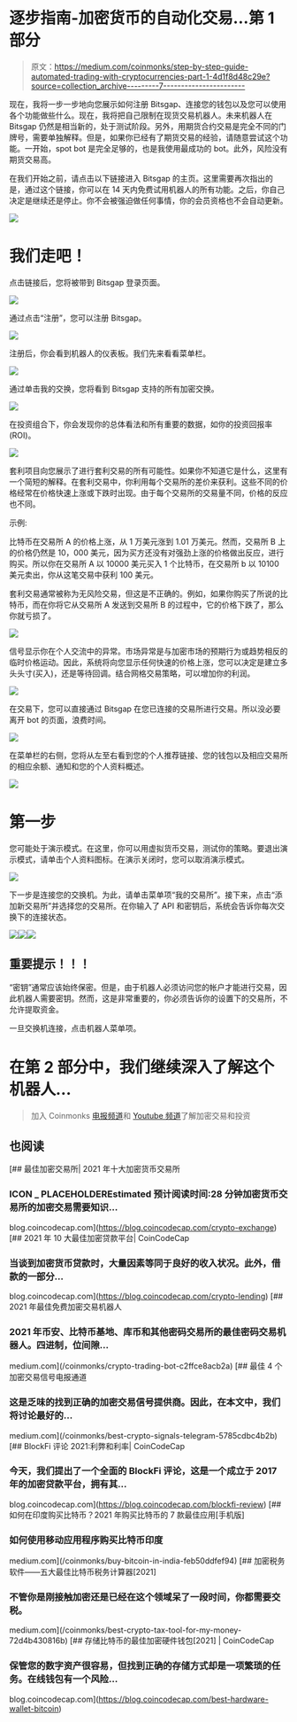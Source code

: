 # 逐步指南-加密货币的自动化交易…第 1 部分

> 原文：<https://medium.com/coinmonks/step-by-step-guide-automated-trading-with-cryptocurrencies-part-1-4d1f8d48c29e?source=collection_archive---------7----------------------->

现在，我将一步一步地向您展示如何注册 Bitsgap、连接您的钱包以及您可以使用各个功能做些什么。现在，我将把自己限制在现货交易机器人。未来机器人在 Bitsgap 仍然是相当新的，处于测试阶段。另外，用期货合约交易是完全不同的门牌号，需要单独解释。但是，如果你已经有了期货交易的经验，请随意尝试这个功能。一开始，spot bot 是完全足够的，也是我使用最成功的 bot。此外，风险没有期货交易高。

在我们开始之前，请点击以下链接进入 Bitsgap 的主页。这里需要再次指出的是，通过这个链接，你可以在 14 天内免费试用机器人的所有功能。之后，你自己决定是继续还是停止。你不会被强迫做任何事情，你的会员资格也不会自动更新。

[![](img/1bdca0fe131296162d0e0c29538efa4c.png)](https://bitsgap.com/?ref=70116acf)

# 我们走吧！

点击链接后，您将被带到 Bitsgap 登录页面。

![](img/2b835c5e894d6e6ae3ad2993fa01337b.png)

通过点击“注册”，您可以注册 Bitsgap。

![](img/a737dac2283fb8dc3bdfa6f679115c76.png)

注册后，你会看到机器人的仪表板。我们先来看看菜单栏。

![](img/c885b380b6e46ce808e475bf3defcf66.png)

通过单击我的交换，您将看到 Bitsgap 支持的所有加密交换。

![](img/0f98226df2c772f45b25db780767ec87.png)

在投资组合下，你会发现你的总体看法和所有重要的数据，如你的投资回报率(ROI)。

![](img/06378b0b1826101452152d477c517631.png)

套利项目向您展示了进行套利交易的所有可能性。如果你不知道它是什么，这里有一个简短的解释。在套利交易中，你利用每个交易所的差价来获利。这些不同的价格经常在价格快速上涨或下跌时出现。由于每个交易所的交易量不同，价格的反应也不同。

示例:

比特币在交易所 A 的价格上涨，从 1 万美元涨到 1.01 万美元。然而，交易所 B 上的价格仍然是 10，000 美元，因为买方还没有对强劲上涨的价格做出反应，进行购买。所以你在交易所 A 以 10000 美元买入 1 个比特币，在交易所 b 以 10100 美元卖出，你从这笔交易中获利 100 美元。

套利交易通常被称为无风险交易，但这是不正确的。例如，如果你购买了所说的比特币，而在你将它从交易所 A 发送到交易所 B 的过程中，它的价格下跌了，那么你就亏损了。

![](img/ce84abfb45b5d2f1ddf7ade0d80be7e8.png)

信号显示你在个人交流中的异常。市场异常是与加密市场的预期行为或趋势相反的临时价格运动。因此，系统将向您显示任何快速的价格上涨，您可以决定是建立多头头寸(买入)，还是等待回调。结合网格交易策略，可以增加你的利润。

![](img/fbe717600ef6aff5a14292cd1f2a9f2d.png)

在交易下，您可以直接通过 Bitsgap 在您已连接的交易所进行交易。所以没必要离开 bot 的页面，浪费时间。

![](img/83a0647036bb62c265bba19021b26105.png)

在菜单栏的右侧，您将从左至右看到您的个人推荐链接、您的钱包以及相应交易所的相应余额、通知和您的个人资料概述。

![](img/c97e50960062875564f5896830cf410d.png)

# 第一步

您可能处于演示模式。在这里，你可以用虚拟货币交易，测试你的策略。要退出演示模式，请单击个人资料图标。在演示关闭时，您可以取消演示模式。

![](img/279de46f6424c43c318f77af53534d8f.png)

下一步是连接您的交换机。为此，请单击菜单项“我的交易所”。接下来，点击“添加新交易所”并选择您的交易所。在你输入了 API 和密钥后，系统会告诉你每次交换下的连接状态。

![](img/210fb209c3fe8792f33032b274bbbcfc.png)![](img/2d96afffaa97eff25f33833960f3f62b.png)![](img/ca1fd4580c3617d35b3f0743f26c58e2.png)

## **重要提示！！！**

“密钥”通常应该始终保密。但是，由于机器人必须访问您的帐户才能进行交易，因此机器人需要密钥。然而，这是非常重要的，你必须告诉你的设置下的交易所，不允许提取资金。

一旦交换机连接，点击机器人菜单项。

# 在第 2 部分中，我们继续深入了解这个机器人…

> 加入 Coinmonks [电报频道](https://t.me/coincodecap)和 [Youtube 频道](https://www.youtube.com/c/coinmonks/videos)了解加密交易和投资

## 也阅读

[](https://blog.coincodecap.com/crypto-exchange) [## 最佳加密交易所| 2021 年十大加密货币交易所

### ICON _ PLACEHOLDEREstimated 预计阅读时间:28 分钟加密货币交易所的加密交易需要知识…

blog.coincodecap.com](https://blog.coincodecap.com/crypto-exchange) [](https://blog.coincodecap.com/crypto-lending) [## 2021 年 10 大最佳加密贷款平台| CoinCodeCap

### 当谈到加密货币贷款时，大量因素等同于良好的收入状况。此外，借款的一部分…

blog.coincodecap.com](https://blog.coincodecap.com/crypto-lending) [](/coinmonks/crypto-trading-bot-c2ffce8acb2a) [## 2021 年最佳免费加密交易机器人

### 2021 年币安、比特币基地、库币和其他密码交易所的最佳密码交易机器人。四进制，位间隙…

medium.com](/coinmonks/crypto-trading-bot-c2ffce8acb2a) [](/coinmonks/best-crypto-signals-telegram-5785cdbc4b2b) [## 最佳 4 个加密交易信号电报通道

### 这是乏味的找到正确的加密交易信号提供商。因此，在本文中，我们将讨论最好的…

medium.com](/coinmonks/best-crypto-signals-telegram-5785cdbc4b2b) [](https://blog.coincodecap.com/blockfi-review) [## BlockFi 评论 2021:利弊和利率| CoinCodeCap

### 今天，我们提出了一个全面的 BlockFi 评论，这是一个成立于 2017 年的加密贷款平台，拥有其…

blog.coincodecap.com](https://blog.coincodecap.com/blockfi-review) [](/coinmonks/buy-bitcoin-in-india-feb50ddfef94) [## 如何在印度购买比特币？2021 年购买比特币的 7 款最佳应用[手机版]

### 如何使用移动应用程序购买比特币印度

medium.com](/coinmonks/buy-bitcoin-in-india-feb50ddfef94) [](/coinmonks/best-crypto-tax-tool-for-my-money-72d4b430816b) [## 加密税务软件——五大最佳比特币税务计算器[2021]

### 不管你是刚接触加密还是已经在这个领域呆了一段时间，你都需要交税。

medium.com](/coinmonks/best-crypto-tax-tool-for-my-money-72d4b430816b) [](https://blog.coincodecap.com/best-hardware-wallet-bitcoin) [## 存储比特币的最佳加密硬件钱包[2021] | CoinCodeCap

### 保管您的数字资产很容易，但找到正确的存储方式却是一项繁琐的任务。在线钱包有一个风险…

blog.coincodecap.com](https://blog.coincodecap.com/best-hardware-wallet-bitcoin)
